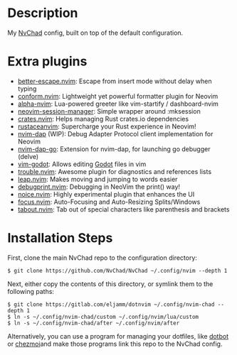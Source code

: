 # Description

My [NvChad](https://github.com/NvChad/NvChad) config, built on top of the default configuration.

# Extra plugins

- [better-escape.nvim](https://github.com/max397574/better-escape.nvim): Escape from insert mode without delay when typing 
- [conform.nvim](https://github.com/stevearc/conform.nvim): Lightweight yet powerful formatter plugin for Neovim
- [alpha-nvim](https://github.com/goolord/alpha-nvim): Lua-powered greeter like vim-startify / dashboard-nvim 
- [neovim-session-manager](https://github.com/Shatur/neovim-session-manager): Simple wrapper around :mksession
- [crates.nvim](https://github.com/saecki/crates.nvim): Helps managing Rust crates.io dependencies
- [rustaceanvim](https://github.com/mrcjkb/rustaceanvim): Supercharge your Rust experience in Neovim!
- [nvim-dap](https://github.com/mfussenegger/nvim-dap) (WIP): Debug Adapter Protocol client implementation for Neovim
- [nvim-dap-go](https://github.com/leoluz/nvim-dap-go): Extension for nvim-dap, for launching go debugger (delve)
- [vim-godot](habamax/vim-godot): Allows editing [Godot](https://godotengine.org/) files in vim
- [trouble.nvim](https://github.com/folke/trouble.nvim): Awesome plugin for diagnostics and references lists
- [leap.nvim](https://github.com/ggandor/leap.nvim): Makes moving and jumping to words easier
- [debugprint.nvim](https://github.com/andrewferrier/debugprint.nvim): Debugging in NeoVim the print() way!
- [noice.nvim](https://github.com/folke/noice.nvim): Highly experimental plugin that enhances the UI
- [focus.nvim](https://github.com/nvim-focus/focus.nvim): Auto-Focusing and Auto-Resizing Splits/Windows
- [tabout.nvim](https://github.com/abecodes/tabout.nvim): Tab out of special characters like parenthesis and brackets

# Installation Steps

First, clone the main NvChad repo to the configuration directory:

```
$ git clone https://github.com/NvChad/NvChad ~/.config/nvim --depth 1
```

Next, either copy the contents of this directory, or symlink them to the following paths:

```
$ git clone https://gitlab.com/eljamm/dotnvim ~/.config/nvim-chad --depth 1
$ ln -s ~/.config/nvim-chad/custom ~/.config/nvim/lua/custom
$ ln -s ~/.config/nvim-chad/after ~/.config/nvim/after
```

Alternatively, you can use a program for managing your dotfiles, like [dotbot](https://github.com/anishathalye/dotbot) or [chezmoi](https://www.chezmoi.io/)and make those programs link this repo to the NvChad config.
